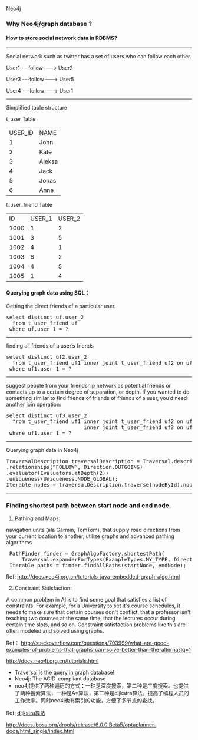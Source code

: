 Neo4j

### Why Neo4j/graph database ? ###
#### How to store social network data in RDBMS?

----------

Social network such as twitter has a set of users who can follow each other.

User1 ---follow---> User2
 
User3 ---follow---> User5

User4 ---follow---> User1

----------
Simplified table structure

t_user Table
<table>
    <tr>
        <td>USER_ID</td>
        <td>NAME</td>
    </tr>
    <tr>
        <td>1</td>
        <td>John</td>
    </tr>
    <tr>
        <td>2</td>
        <td>Kate</td>
    </tr>
    <tr>
        <td>3</td>
        <td>Aleksa</td>
    </tr>
    <tr>
        <td>4</td>
        <td>Jack</td>
    </tr>
    <tr>
        <td>5</td>
        <td>Jonas</td>
    </tr>
    <tr>
        <td>6</td>
        <td>Anne</td>
    </tr>
</table>

t_user_friend Table
<table>
    <tr>
        <td>ID</td>
        <td>USER_1</td>
        <td>USER_2</td>
    </tr>
    <tr>
        <td>1000</td>
        <td>1</td>
        <td>2</td>
    </tr>
    <tr>
        <td>1001</td>
        <td>3</td>
        <td>5</td>
    </tr>
    <tr>
        <td>1002</td>
        <td>4</td>
        <td>1</td>
    </tr>
    <tr>
        <td>1003</td>
        <td>6</td>
        <td>2</td>
    </tr>
    <tr>
        <td>1004</td>
        <td>4</td>
        <td>5</td>
    </tr>
    <tr>
        <td>1005</td>
        <td>1</td>
        <td>4</td>
    </tr>
</table>

#### Querying graph data using SQL：

Getting the direct friends of a 
particular user.
<pre>
select distinct uf.user_2 
  from t_user_friend uf 
 where uf.user_1 = ?
</pre>
- - - - - - - -
finding all friends of a user’s friends

<pre>
select distinct uf2.user_2 
  from t_user_friend uf1 inner joint t_user_friend uf2 on uf1.user_2 = uf2.user_1 
 where uf1.user_1 = ?
</pre>
----
suggest people from your friendship network as potential friends or contacts up to a certain degree of separation, or depth. If you wanted to do something similar to find friends of friends of friends of a user, you’d need another join operation:
<pre>
select distinct uf3.user_2 
  from t_user_friend uf1 inner joint t_user_friend uf2 on uf1.user_2 = uf2.user_1 
                         inner joint t_user_friend uf3 on uf2.user_2 = uf3.user_1 
 where uf1.user_1 = ?
</pre>
------
Querying graph data in Neo4j
<pre>
TraversalDescription traversalDescription = Traversal.description()
.relationships(“FOLLOW”, Direction.OUTGOING)
.evaluator(Evaluators.atDepth(2))
.uniqueness(Uniqueness.NODE_GLOBAL);
Iterable<Node> nodes = traversalDescription.traverse(nodeById).nodes();
</pre>

------

### Finding shortest path between start node and end node.
1. Pathing and Maps:

navigation units (ala Garmin, TomTom), that supply road directions from your current location to another, utilize graphs and advanced pathing algorithms.

<pre>
 PathFinder<Path> finder = GraphAlgoFactory.shortestPath(
     Traversal.expanderForTypes(ExampleTypes.MY_TYPE, Direction.OUTGOING), 15);
 Iterable<Path> paths = finder.findAllPaths(startNode, endNode);
</pre>

Ref:
http://docs.neo4j.org.cn/tutorials-java-embedded-graph-algo.html


2. Constraint Satisfaction:

A common problem in AI is to find some goal that satisfies a list of constraints. For example, for a University to set it's course schedules, it needs to make sure that certain courses don't conflict, that a professor isn't teaching two courses at the same time, that the lectures occur during certain time slots, and so on. Constraint satisfaction problems like this are often modeled and solved using graphs.

Ref：
http://stackoverflow.com/questions/703999/what-are-good-examples-of-problems-that-graphs-can-solve-better-than-the-alterna?lq=1

http://docs.neo4j.org.cn/tutorials.html

* Traversal is the query in graph database!
* Neo4j: The ACID-compliant database
* neo4j提供了两种遍历的方式：一种是深度搜索，第二种是广度搜索。也提供了两种搜索算法，一种是A*算法，第二种是dijkstra算法。提高了编程人员的工作效率。同时neo4j也有索引的功能，方便了多节点的查找。

Ref:
[dijkstra算法](http://zh.wikipedia.org/wiki/%E8%BF%AA%E7%A7%91%E6%96%AF%E5%BD%BB%E7%AE%97%E6%B3%95)

http://docs.jboss.org/drools/release/6.0.0.Beta5/optaplanner-docs/html_single/index.html
